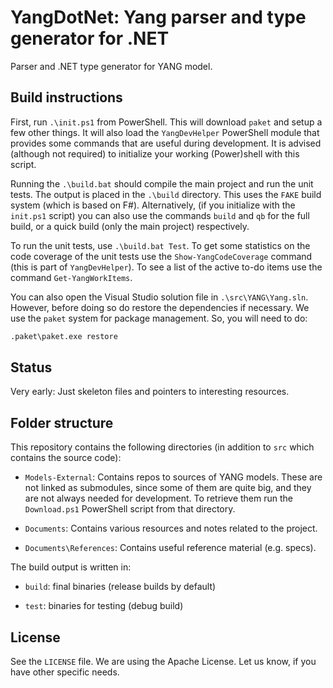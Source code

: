 # YangDotNet: Yang parser and type generator for .NET

Parser and .NET type generator for YANG model.

## Build instructions

First, run `.\init.ps1` from PowerShell. This will download `paket` and setup a few other
things. It will also load the `YangDevHelper` PowerShell module that provides some commands
that are useful during development. It is advised (although not required) to initialize
your working (Power)shell with this script.

Running the `.\build.bat` should compile the main project and run the unit tests.
The output is placed in the `.\build` directory.
This uses the `FAKE` build system (which is based on F\#).
Alternatively, (if you initialize with the `init.ps1` script) you can also use
the commands `build` and `qb` for the full build, or a quick build (only the main project)
respectively.

To run the unit tests, use `.\build.bat Test`.
To get some statistics on the code coverage of the unit tests use the `Show-YangCodeCoverage`
command (this is part of `YangDevHelper`). To see a list of the active to-do items
use the command `Get-YangWorkItems`.


You can also open the Visual Studio solution file in `.\src\YANG\Yang.sln`. However, before doing
so do restore the dependencies if necessary. We use the `paket` system for package management.
So, you will need to do:

```cmd
.paket\paket.exe restore
```

## Status

Very early: Just skeleton files and pointers to interesting resources.

## Folder structure

This repository contains the following directories (in addition to `src` which contains the source code):

- `Models-External`: Contains repos to sources of YANG models. These are not linked
  as submodules, since some of them are quite big, and they are not always needed
  for development. To retrieve them run the `Download.ps1` PowerShell script from
  that directory.

- `Documents`: Contains various resources and notes related to the project.

- `Documents\References`: Contains useful reference material (e.g. specs).

The build output is written in:

- `build`: final binaries (release builds by default)

- `test`: binaries for testing (debug build)

## License

See the `LICENSE` file. We are using the Apache License.
Let us know, if you have other specific needs.
